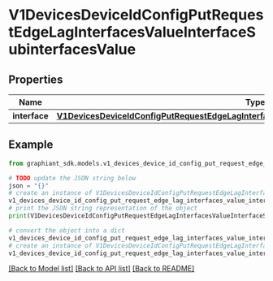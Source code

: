 # V1DevicesDeviceIdConfigPutRequestEdgeLagInterfacesValueInterfaceSubinterfacesValue


## Properties

Name | Type | Description | Notes
------------ | ------------- | ------------- | -------------
**interface** | [**V1DevicesDeviceIdConfigPutRequestEdgeLagInterfacesValueInterfaceSubinterfacesValueInterface**](V1DevicesDeviceIdConfigPutRequestEdgeLagInterfacesValueInterfaceSubinterfacesValueInterface.md) |  | [optional] 

## Example

```python
from graphiant_sdk.models.v1_devices_device_id_config_put_request_edge_lag_interfaces_value_interface_subinterfaces_value import V1DevicesDeviceIdConfigPutRequestEdgeLagInterfacesValueInterfaceSubinterfacesValue

# TODO update the JSON string below
json = "{}"
# create an instance of V1DevicesDeviceIdConfigPutRequestEdgeLagInterfacesValueInterfaceSubinterfacesValue from a JSON string
v1_devices_device_id_config_put_request_edge_lag_interfaces_value_interface_subinterfaces_value_instance = V1DevicesDeviceIdConfigPutRequestEdgeLagInterfacesValueInterfaceSubinterfacesValue.from_json(json)
# print the JSON string representation of the object
print(V1DevicesDeviceIdConfigPutRequestEdgeLagInterfacesValueInterfaceSubinterfacesValue.to_json())

# convert the object into a dict
v1_devices_device_id_config_put_request_edge_lag_interfaces_value_interface_subinterfaces_value_dict = v1_devices_device_id_config_put_request_edge_lag_interfaces_value_interface_subinterfaces_value_instance.to_dict()
# create an instance of V1DevicesDeviceIdConfigPutRequestEdgeLagInterfacesValueInterfaceSubinterfacesValue from a dict
v1_devices_device_id_config_put_request_edge_lag_interfaces_value_interface_subinterfaces_value_from_dict = V1DevicesDeviceIdConfigPutRequestEdgeLagInterfacesValueInterfaceSubinterfacesValue.from_dict(v1_devices_device_id_config_put_request_edge_lag_interfaces_value_interface_subinterfaces_value_dict)
```
[[Back to Model list]](../README.md#documentation-for-models) [[Back to API list]](../README.md#documentation-for-api-endpoints) [[Back to README]](../README.md)



